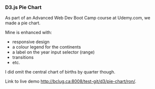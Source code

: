 ### D3.js Pie Chart

As part of an Advanced Web Dev Boot Camp course at Udemy.com, we made a pie
chart.


Mine is enhanced with:
* responsive design
* a colour legend for the continents
* a label on the year input selector (range)
* transitions
* etc.

I did omit the central chart of births by quarter though.


Link to live demo http://bclug.ca:8008/test-git/d3/pie-chart/ron/.
